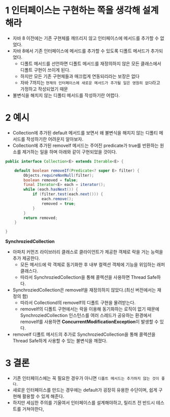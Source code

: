 # 1 인터페이스는 구현하는 쪽을 생각해 설계해라

- 자바 8 이전에는 기존 구현체를 깨뜨리지 않고 인터페이스에 메서드를 추가할 수 없었다.
- 자바 8에서 기존 인터페이스에 메서드를 추가할 수 있도록 디폴트 메서드가 추가되었다.
  - 디폴트 메서드를 선언하면 디폴트 메서드를 재정의하지 않은 모든 클래스에서 디폴트 구현이 쓰이게 된다.
  - 하지만 모든 기존 구현체들과 매끄럽게 연동되리라는 보장은 없다
  - 자바 7까지는 `현재의 인터페이스에 새로운 메서드가 추가될 일은 영원히 없다`라고 가정하고 작성되었기 때문
- 불변식을 해치지 않는 디폴티 메서드를 작성하기란 어렵다.



# 2 예시

- Collection에 추가된 default 메서드를 보면서 왜 불변식을 해치지 않는 디폴티 메서드를 작성하기란 어려운지 알아보자.
- Collection에 추가된 removeIf 메서드는 주어진 predicate가 true를 반환하는 원소를 제거하는 일을 하며 아래와 같이 구현되었을 것이다.

```java
public interface Collection<E> extends Iterable<E> {

	default boolean removeIf(Predicate<? super E> filter) {
		Objects.requireNonNull(filter);
		boolean removed = false;
		final Iterator<E> each = iterator();
		while (each.hasNext()) {
			if (filter.test(each.next())) {
				each.remove();
				removed = true;
			}
		}
		return removed;
	}

}
```



**SynchroziedCollection**

- 아파치 커먼즈 라이브러리 클래스로 클라이언트가 제공한 객체로 락을 거는 능력을 추가 제공한다.
  - 모든 메서드에 락 객체로 동기화한 후 내부 컬렉션 객체에 기능을 위임하는 래퍼클래스다.
  - 따라서 SynchroziedCollection을 통해 콜렉션을 사용하면 Thread Safe하다.
- SynchroziedCollection은 removeIf을 재정의하지 않았다.(최신 버전에서는 재정의 함)
  - 따라서 Collectiond의 removeIf의 디폴트 구현을 물려받는다.
  - removeIf의 디폴트 구현에서는 락을 이용해 동기화하는 로직이 없기 때문에 SynchroziedCollection 인스턴스를 여러 스레드가 공유하는 환경에서 removeIf를 사용하면 **ConcurrentModificationException**이 발생할 수 있다.
- removeIf 디폴트 메서드의 추가로 SynchroziedCollection을 통해 콜렉션을 Thread Safe하게 사용할 수 있는 불변식을 깨졌다.



# 3 결론

- 기존 인터페이스에는 꼭 필요한 경우가 아니면 `디폴트 메서드는 추가하지 않는 것이 좋다`.
- 새로운 인터페이스를 만드는 경우에는 default가 굉장히 유용한 수단이며, 쉽게 구현해 활용할 수 있게 해준다. 
- 하지만 세심한 주의를 기울여서 인터페이스를 설계해야하고, 릴리즈 전 반드시 테스트를 거쳐야한다,
